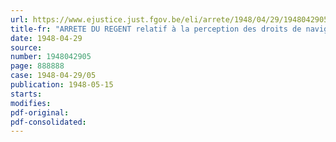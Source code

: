 ```yaml
---
url: https://www.ejustice.just.fgov.be/eli/arrete/1948/04/29/1948042905/justel
title-fr: "ARRETE DU REGENT relatif à la perception des droits de navigation, de port et taxes sur le canal maritime de Bruxelles au Rupel"
date: 1948-04-29
source:
number: 1948042905
page: 888888
case: 1948-04-29/05
publication: 1948-05-15
starts:
modifies:
pdf-original:
pdf-consolidated:
---
```


